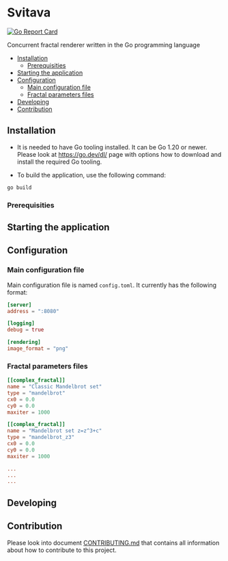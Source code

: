 # Svitava

[![Go Report Card](https://goreportcard.com/badge/github.com/tisnik/svitava-go)](https://goreportcard.com/report/github.com/tisnik/svitava-go)

Concurrent fractal renderer written in the Go programming language

<!-- vim-markdown-toc GFM -->

* [Installation](#installation)
    * [Prerequisities](#prerequisities)
* [Starting the application](#starting-the-application)
* [Configuration](#configuration)
    * [Main configuration file](#main-configuration-file)
    * [Fractal parameters files](#fractal-parameters-files)
* [Developing](#developing)
* [Contribution](#contribution)

<!-- vim-markdown-toc -->

## Installation

* It is needed to have Go tooling installed. It can be Go 1.20 or newer. Please look at https://go.dev/dl/ page with options how to download and install the required Go tooling.

* To build the application, use the following command:
```bash
go build
```

### Prerequisities

## Starting the application

## Configuration

### Main configuration file

Main configuration file is named `config.toml`. It currently has the following format:

```toml
[server]
address = ":8080"

[logging]
debug = true

[rendering]
image_format = "png"
```

### Fractal parameters files

```toml
[[complex_fractal]]
name = "Classic Mandelbrot set"
type = "mandelbrot"
cx0 = 0.0
cy0 = 0.0
maxiter = 1000

[[complex_fractal]]
name = "Mandelbrot set z=z^3+c"
type = "mandelbrot_z3"
cx0 = 0.0
cy0 = 0.0
maxiter = 1000

...
...
...
```

## Developing

## Contribution

Please look into document [CONTRIBUTING.md](CONTRIBUTING.md) that contains all information about how to contribute to this project.
